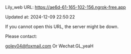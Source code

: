 Lily_web URL: https://ae6d-61-165-102-156.ngrok-free.app

Updated at: 2024-12-09 22:50:22

If you cannot open this URL, the server might be down.

Please contact: 

goley04@foxmail.com Or Wechat:GL_yeaH